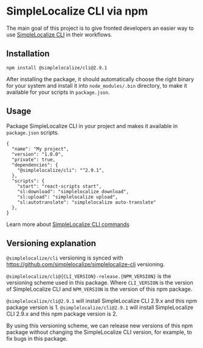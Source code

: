 # SimpleLocalize CLI via npm

The main goal of this project is to give fronted developers
an easier way to use [SimpleLocalize CLI](https://github.com/simplelocalize/simplelocalize-cli)
in their workflows. 

## Installation

```
npm install @simplelocalize/cli@2.9.1
```

After installing the package, it should automatically choose the right binary for 
your system and install it into `node_modules/.bin` directory, to make it available for your
scripts in `package.json`.

## Usage

Package SimpleLocalize CLI in your project and makes it available in `package.json` scripts.


```
{
  "name": "My project",
  "version": "1.0.0",
  "private": true,
  "dependencies": {
    "@simplelocalize/cli": "^2.9.1",
  },
  "scripts": {
    "start": "react-scripts start",
    "sl:download": "simplelocalize download",
    "sl:upload": "simplelocalize upload",
    "sl:autotranslate": "simplelocalize auto-translate"
  },
}
```

Learn more about [SimpleLocalize CLI commands](https://github.com/simplelocalize/simplelocalize-cli)

## Versioning explanation

`@simplelocalize/cli` versioning is synced with https://github.com/simplelocalize/simplelocalize-cli versioning.

`@simplelocalize/cli@{CLI_VERSION}-release.{NPM_VERSION}` is the versioning scheme used in this package.
Where `CLI_VERSION` is the version of SimpleLocalize CLI and `NPM_VERSION` is the version of this npm package.

`@simplelocalize/cli@2.9.1` will install SimpleLocalize CLI 2.9.x and this npm package version is 1.
`@simplelocalize/cli@2.9.1` will install SimpleLocalize CLI 2.9.x and this npm package version is 2.

By using this versioning scheme, we can release new versions of this npm package
without changing the SimpleLocalize CLI version, for example, to fix bugs in this package.